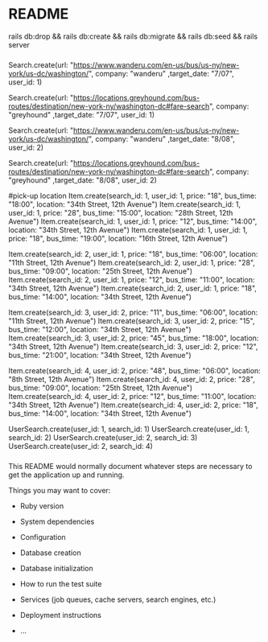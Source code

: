 # README

rails db:drop && rails db:create && rails db:migrate && rails db:seed && rails server



###

Search.create(url: "https://www.wanderu.com/en-us/bus/us-ny/new-york/us-dc/washington/", company: "wanderu" ,target_date: "7/07", user_id: 1)

Search.create(url: "https://locations.greyhound.com/bus-routes/destination/new-york-ny/washington-dc#fare-search", company: "greyhound" ,target_date: "7/07", user_id: 1)


Search.create(url: "https://www.wanderu.com/en-us/bus/us-ny/new-york/us-dc/washington/", company: "wanderu" ,target_date: "8/08", user_id: 2)

Search.create(url: "https://locations.greyhound.com/bus-routes/destination/new-york-ny/washington-dc#fare-search", company: "greyhound" ,target_date: "8/08", user_id: 2)


#pick-up location
Item.create(search_id: 1, user_id: 1, price: "18", bus_time: "18:00", location: "34th Street, 12th Avenue")
Item.create(search_id: 1, user_id: 1, price: "28", bus_time: "15:00", location: "28th Street, 12th Avenue")
Item.create(search_id: 1, user_id: 1, price: "12", bus_time: "14:00", location: "34th Street, 12th Avenue")
Item.create(search_id: 1, user_id: 1, price: "18", bus_time: "19:00", location: "16th Street, 12th Avenue")


Item.create(search_id: 2, user_id: 1, price: "18", bus_time: "06:00", location: "11th Street, 12th Avenue")
Item.create(search_id: 2, user_id: 1, price: "28", bus_time: "09:00", location: "25th Street, 12th Avenue")
Item.create(search_id: 2, user_id: 1, price: "12", bus_time: "11:00", location: "34th Street, 12th Avenue")
Item.create(search_id: 2, user_id: 1, price: "18", bus_time: "14:00", location: "34th Street, 12th Avenue")


Item.create(search_id: 3, user_id: 2, price: "11", bus_time: "06:00", location: "11th Street, 12th Avenue")
Item.create(search_id: 3, user_id: 2, price: "15", bus_time: "12:00", location: "34th Street, 12th Avenue")
Item.create(search_id: 3, user_id: 2, price: "45", bus_time: "18:00", location: "34th Street, 12th Avenue")
Item.create(search_id: 3, user_id: 2, price: "12", bus_time: "21:00", location: "34th Street, 12th Avenue")


Item.create(search_id: 4, user_id: 2, price: "48", bus_time: "06:00", location: "8th Street, 12th Avenue")
Item.create(search_id: 4, user_id: 2, price: "28", bus_time: "09:00", location: "25th Street, 12th Avenue")
Item.create(search_id: 4, user_id: 2, price: "12", bus_time: "11:00", location: "34th Street, 12th Avenue")
Item.create(search_id: 4, user_id: 2, price: "18", bus_time: "14:00", location: "34th Street, 12th Avenue")


UserSearch.create(user_id: 1, search_id: 1)
UserSearch.create(user_id: 1, search_id: 2)
UserSearch.create(user_id: 2, search_id: 3)
UserSearch.create(user_id: 2, search_id: 4)

###

This README would normally document whatever steps are necessary to get the
application up and running.

Things you may want to cover:

* Ruby version

* System dependencies

* Configuration

* Database creation

* Database initialization

* How to run the test suite

* Services (job queues, cache servers, search engines, etc.)

* Deployment instructions

* ...
